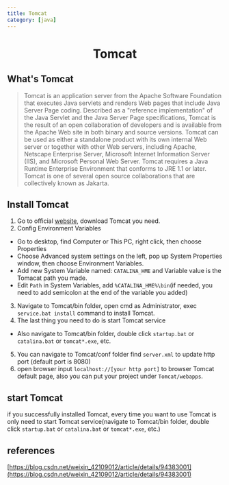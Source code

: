 ```yaml
---
title: Tomcat
category: [java]
---
```


# <center>Tomcat</center>

## What's Tomcat
> Tomcat is an application server from the Apache Software Foundation that executes Java servlets and renders Web pages that include Java Server Page coding. Described as a "reference implementation" of the Java Servlet and the Java Server Page specifications, Tomcat is the result of an open collaboration of developers and is available from the Apache Web site in both binary and source versions. Tomcat can be used as either a standalone product with its own internal Web server or together with other Web servers, including Apache, Netscape Enterprise Server, Microsoft Internet Information Server (IIS), and Microsoft Personal Web Server. Tomcat requires a Java Runtime Enterprise Environment that conforms to JRE 1.1 or later.
Tomcat is one of several open source collaborations that are collectively known as Jakarta.


## Install Tomcat
1. Go to official [website](http://tomcat.apache.org/), download Tomcat you need.
2. Config Environment Variables
  - Go to desktop, find Computer or This PC, right click, then choose Properties
  - Choose Advanced system settings on the left, pop up System Properties window, then choose Environment Variables.
  - Add new System Variable named: `CATALINA_HME` and Variable value is the Tomacat path you made.
  - Edit `Path` in System Variables, add `%CATALINA_HME%\bin`(if needed, you need to add semicolon at the end of the variable you added)
3. Navigate to Tomcat/bin folder, open cmd as Administrator, exec `service.bat install` command to install Tomcat.
4. The last thing you need to do is start Tomcat service
  - Also navigate to Tomcat/bin folder, double click `startup.bat` or `catalina.bat` or `tomcat*.exe`, etc.
5. You can navigate to Tomcat/conf folder find `server.xml` to update http port (default port is  8080)
6. open browser input `localhost://[your http port]` to browser Tomcat default page, also you can put your project under `Tomcat/webapps`.
  
## start Tomcat
if you successfully installed Tomcat, every time you want to use Tomcat is only need to start Tomcat service(navigate to Tomcat/bin folder, double click `startup.bat` or `catalina.bat` or `tomcat*.exe`, etc.)


## references
[https://blog.csdn.net/weixin_42109012/article/details/94383001](https://blog.csdn.net/weixin_42109012/article/details/94383001)
